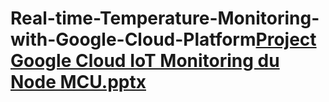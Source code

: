 # Real-time-Temperature-Monitoring-with-Google-Cloud-Platform[Project Google Cloud IoT Monitoring du Node MCU.pptx](https://github.com/osseey/Real-time-Temperature-Monitoring-with-Google-Cloud-Platform/files/9843816/Project.Google.Cloud.IoT.Monitoring.du.Node.MCU.pptx)
